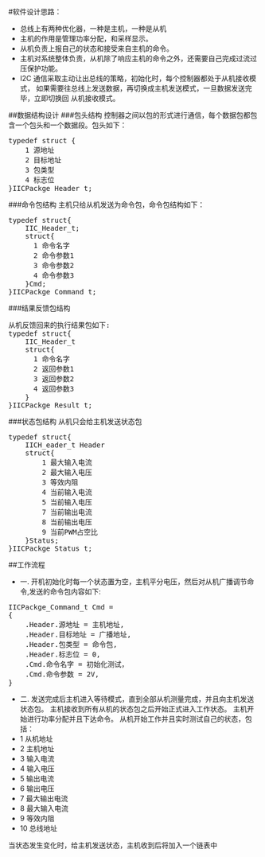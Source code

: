 #软件设计思路：
* 总线上有两种优化器，一种是主机，一种是从机
* 主机的作用是管理功率分配，和采样显示。
* 从机负责上报自己的状态和接受来自主机的命令。
* 主机对系统整体负责，从机除了响应主机的命令之外，还需要自己完成过流过压保护功能。
* I2C 通信采取主动让出总线的策略，初始化时，每个控制器都处于从机接收模式，
如果需要往总线上发送数据，再切换成主机发送模式，一旦数据发送完毕，立即切换回
从机接收模式。

##数据结构设计
###包头结构
控制器之间以包的形式进行通信，每个数据包都包含一个包头和一个数据段。包头如下：  
<pre>typedef struct {
    1 源地址  
    2 目标地址
    3 包类型
    4 标志位
}IICPackge_Header_t;
</pre>

###命令包结构
主机只给从机发送为命令包，命令包结构如下：  
<pre>typedef struct{  
    IIC_Header_t;  
	struct{  
	  1 命令名字  
	  2 命令参数1  
	  3 命令参数2  
	  4 命令参数3  
	}Cmd;  
}IICPackge_Command_t;
</pre>
###结果反馈包结构
<pre>从机反馈回来的执行结果包如下:  
typedef struct{  
    IIC_Header_t  
	struct{  
	  1 命令名字  
	  2 返回参数1  
	  3 返回参数2  
	  4 返回参数3  
	}  
}IICPackge_Result_t;
</pre>
###状态包结构
从机只会给主机发送状态包  
<pre>typedef struct{  
    IICH_eader_t Header  
    struct{
        1 最大输入电流
        2 最大输入电压  
        3 等效内阻
        4 当前输入电流
        5 当前输入电压
        7 当前输出电流
        8 当前输出电压
        9 当前PWM占空比
    }Status;  
}IICPackge_Status_t;
</pre>

##工作流程
* 一. 开机初始化时每一个状态置为空，主机平分电压，然后对从机广播调节命令,发送的命令包内容如下:  
<pre>IICPackge_Command_t Cmd =
{
	.Header.源地址 = 主机地址,
	.Header.目标地址 = 广播地址,
	.Header.包类型 = 命令包,  
	.Header.标志位 = 0,  
	.Cmd.命令名字 = 初始化测试，  
	.Cmd.命令参数 = 2V,  
} 
</pre>

* 二. 发送完成后主机进入等待模式，直到全部从机测量完成，并且向主机发送状态包。  主机接收到所有从机的状态包之后开始正式进入工作状态。
  主机开始进行功率分配并且下达命令。  从机开始工作并且实时测试自己的状态，包括：
* 1  从机地址
* 2  主机地址
* 3  输入电流
* 4  输入电压
* 5  输出电流
* 6  输出电压
* 7  最大输出电流
* 8  最大输入电流
* 9  等效内阻
* 10 总线地址 

当状态发生变化时，给主机发送状态，主机收到后将加入一个链表中
